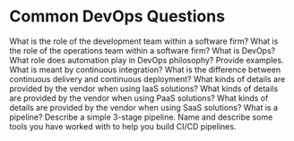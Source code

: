 # Common DevOps Questions

What is the role of the development team within a software firm?
What is the role of the operations team within a software firm?
What is DevOps?
What role does automation play in DevOps philosophy? Provide examples.
What is meant by continuous integration?
What is the difference between continuous delivery and continuous deployment?
What kinds of details are provided by the vendor when using IaaS solutions?
What kinds of details are provided by the vendor when using PaaS solutions?
What kinds of details are provided by the vendor when using SaaS solutions?
What is a pipeline?
Describe a simple 3-stage pipeline.
Name and describe some tools you have worked with to help you build CI/CD pipelines.

